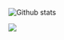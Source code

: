 ![Github stats](https://github-readme-stats.vercel.app/api?username=Dilshodbek0720&show_icons=true&theme=dark)

<a href="https://github.com/Dilshodbek0720"><img src="contributors.svg"></a>

<img width="0" src="https://visitor-badge.glitch.me/badge?page_id=Dilshodbek0720.Dilshodbek0720" />
